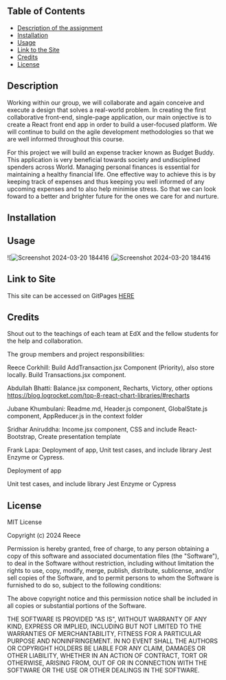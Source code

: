## Table of Contents

* [Description of the assignment](#description)
* [Installation](#installation)
* [Usage](#usage)
* [Link to the Site]()
* [Credits](#credits)
* [License](#license)

## Description


Working within our group, we will collaborate and again conceive and execute a design that solves a real-world problem. In creating the first collaborative front-end, single-page application, our main onjective is to create a React front end app in order to build a user-focused platform. We will continue to build on the agile development methodologies so that we are well informed throughout this course. 

For this project we will build an expense tracker known as Budget Buddy. This application is very beneficial towards society and undisciplined spenders across World. Managing personal finances is essential for maintaining a healthy financial life. One effective way to achieve this is by keeping track of expenses and thus keeping you well informed of any upcoming expenses and to also help minimise stress. So that we can look foward to a better and brighter future for the ones we care for and nurture.

## Installation



## Usage
![![Screenshot 2024-03-20 184416](https://github.com/reececorkhill/BudgetBuddy/assets/146132836/ea4e1171-b48a-4e2b-8a53-f1adf103f220)
(![Screenshot 2024-03-20 184416](https://github.com/reececorkhill/BudgetBuddy/assets/146132836/9d928dda-3903-427f-bb9a-ec7b939b6e3f)


## Link to Site

This site can be accessed on GitPages [HERE]()

## Credits

Shout out to the teachings of each team at EdX and the fellow students for the help and collaboration.

The group members and project responsibilities:

Reece Corkhill: Build AddTransaction.jsx Component (Priority), also store locally. Build Transactions.jsx component. 

Abdullah Bhatti: Balance.jsx component, Recharts, Victory, other options https://blog.logrocket.com/top-8-react-chart-libraries/#recharts  

Jubane Khumbulani: Readme.md, Header.js component, GlobalState.js component, AppReducer.js in the context folder 

Sridhar Aniruddha: Income.jsx component,  CSS and include React-Bootstrap, Create presentation template 

Frank Lapa: Deployment of app, Unit test cases, and include library Jest Enzyme or Cypress.

Deployment of app 

Unit test cases, and include library Jest Enzyme or Cypress 
  

## License

MIT License

Copyright (c) 2024 Reece

Permission is hereby granted, free of charge, to any person obtaining a copy
of this software and associated documentation files (the "Software"), to deal
in the Software without restriction, including without limitation the rights
to use, copy, modify, merge, publish, distribute, sublicense, and/or sell
copies of the Software, and to permit persons to whom the Software is
furnished to do so, subject to the following conditions:

The above copyright notice and this permission notice shall be included in all
copies or substantial portions of the Software.

THE SOFTWARE IS PROVIDED "AS IS", WITHOUT WARRANTY OF ANY KIND, EXPRESS OR
IMPLIED, INCLUDING BUT NOT LIMITED TO THE WARRANTIES OF MERCHANTABILITY,
FITNESS FOR A PARTICULAR PURPOSE AND NONINFRINGEMENT. IN NO EVENT SHALL THE
AUTHORS OR COPYRIGHT HOLDERS BE LIABLE FOR ANY CLAIM, DAMAGES OR OTHER
LIABILITY, WHETHER IN AN ACTION OF CONTRACT, TORT OR OTHERWISE, ARISING FROM,
OUT OF OR IN CONNECTION WITH THE SOFTWARE OR THE USE OR OTHER DEALINGS IN THE
SOFTWARE.
